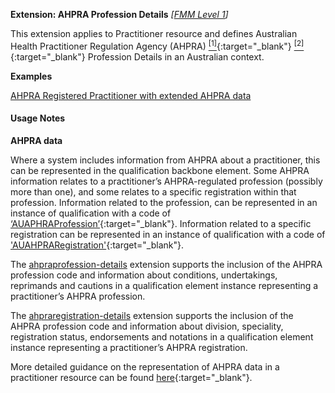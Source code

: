 **Extension: AHPRA Profession Details** *[[FMM Level 1](guidance.html)]*

This extension applies to Practitioner resource and defines Australian Health Practitioner Regulation Agency (AHPRA) [<sup>[1]</sup>](https://www.ahpra.gov.au){:target="_blank"} [<sup>[2]</sup>](https://www.ahpra.gov.au/Support/Glossary.aspx#Registration%20Number){:target="_blank"} Profession Details in an Australian context.

**Examples**

[AHPRA Registered Practitioner with extended AHPRA data](Practitioner-example4.html)

#### Usage Notes
**AHPRA data**

Where a system includes information from AHPRA about a practitioner, this can be represented in the qualification backbone element.  Some AHPRA information relates to a practitioner’s AHPRA-regulated profession (possibly more than one), and some relates to a specific registration within that profession.  Information related to the profession, can be represented in an instance of qualification with a code of [‘AUAPHRAProfession’](ValueSet-au-hl7v2-0360.html){:target="_blank"}.  Information related to a specific registration can be represented in an instance of qualification with a code of ['AUAHPRARegistration'](ValueSet-au-hl7v2-0360.html){:target="_blank"}.

The [ahpraprofession-details](StructureDefinition-ahpraprofession-details.html) extension supports the inclusion of the AHPRA profession code and information about conditions, undertakings, reprimands and cautions in a qualification element instance representing a practitioner’s AHPRA profession.

The [ahpraregistration-details](StructureDefinition-ahpraregistration-details.html) extension supports the inclusion of the AHPRA profession code and information about division, speciality, registration status, endorsements and notations in a qualification element instance representing a practitioner’s AHPRA registration.

More detailed guidance on the representation of AHPRA data in a practitioner resource can be found [here](../web-content/notes/ahpra-registration-number/index.html){:target="_blank"}.